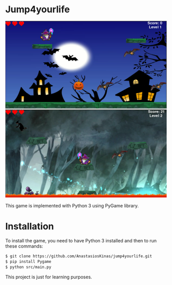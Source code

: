# Jump4yourlife

![demo1](https://raw.githubusercontent.com/AnastasiosKinas/jump4yourlife/master/screenshots/1.png)
![demo2](https://raw.githubusercontent.com/AnastasiosKinas/jump4yourlife/master/screenshots/2.png)

This game is implemented with Python 3 using PyGame library.
  
# Installation
To install the game, you need to have Python 3 installed and then to run these commands:
```bash
$ git clone https://github.com/AnastasiosKinas/jump4yourlife.git
$ pip install Pygame
$ python src/main.py
 ```
This project is just for learning purposes.
